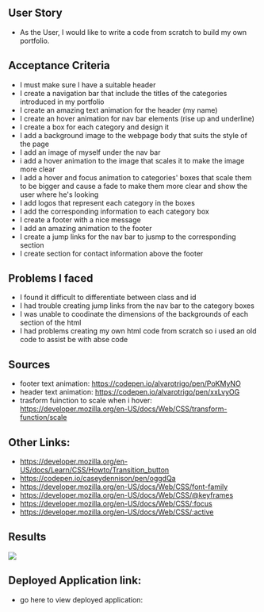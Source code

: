 ## User Story

* As the User, I would like to write a code from scratch to build my own portfolio.
## Acceptance Criteria

* I must make sure I have a suitable header 
* I create a navigation bar that include the titles of the categories introduced in my portfolio
* I create an amazing text animation for the header (my name)
* I create an hover animation for nav bar elements (rise up and underline)
* I create a box for each category and design it 
* I add a background image to the webpage body that suits the style of the page
* I add an image of myself under the nav bar
* i add a hover animation to the image that scales it to make the image more clear
* I add a hover and focus animation to categories' boxes that scale them to be bigger and cause a fade to make them more clear and show the user where he's looking
* I add logos that represent each category in the boxes
* I add the corresponding information to each category box
* I create a footer with a nice message
* I add an amazing animation to the footer 
* I create a jump links for the nav bar to jusmp to the corresponding section
* I create section for contact information above the footer

## Problems I faced
* I found it difficult to differentiate between class and id
* I had trouble creating jump links from the nav bar to the category boxes
* I was unable to coodinate the dimensions of the backgrounds of each section of the html
* I had problems creating my own html code from scratch so i used an old code to assist be with abse code

## Sources
* footer text animation: https://codepen.io/alvarotrigo/pen/PoKMyNO
* header text animation: https://codepen.io/alvarotrigo/pen/xxLvyOG
* trasform fuinction to scale when i hover: https://developer.mozilla.org/en-US/docs/Web/CSS/transform-function/scale

## Other Links:
* https://developer.mozilla.org/en-US/docs/Learn/CSS/Howto/Transition_button
* https://codepen.io/caseydennison/pen/oggdQa
* https://developer.mozilla.org/en-US/docs/Web/CSS/font-family
* https://developer.mozilla.org/en-US/docs/Web/CSS/@keyframes
* https://developer.mozilla.org/en-US/docs/Web/CSS/:focus
* https://developer.mozilla.org/en-US/docs/Web/CSS/:active

## Results
![](Animation.gif)



## Deployed Application link:
 * go here to view deployed application: 
